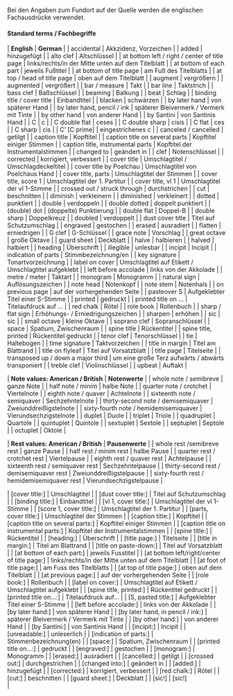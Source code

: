 Bei den Angaben zum Fundort auf der Quelle werden die englischen Fachausdrücke verwendet.

#### Standard terms / Fachbegriffe  

| **English** | **German** |
| accidental | Akkzidenz, Vorzeichen |
| added | hinzugefügt |
| alto clef | Altschlüssel |
| at bottom left / right / center of title page | links/rechts/in der Mitte unten auf dem Titelblatt |
| at bottom of each part | jeweils Fußtitel |
| at bottom of title page | am Fuß des Titelblatts |
| at top / head of title page | oben auf dem Titelblatt |
| augment | vergrößern |
| augmented | vergrößert |
| bar / measure | Takt |
| bar line | Taktstrich |
| bass clef | Baßschlüssel |
| beaming | Balkung |
| beat | Schlag |
| binding title / cover title | Einbandtitel |
| blacken | schwärzen |
| by later hand | von späterer Hand |
| by later hand, pencil / ink | späterer Bleivermerk / Vermerk mit Tinte |
| by other hand | von anderer Hand |
| by Santini | von Santinis Hand |
| C | c |
| C double flat | ceses |
| C double sharp | cisis |
| C flat | ces |
| C sharp | cis |
| C’ [C prime] | eingestrichenes c |
| canceled / cancelled | getilgt |
| caption title | Kopftitel |
| caption title on several parts | Kopftitel einiger Stimmen |
| caption title, instrumental parts | Kopftitel der Instrumentalstimmen |
| changed to | geändert in |
| clef | Notenschlüssel |
| corrected | korrigiert, verbessert |
| cover title | Umschlagtitel / Umschlagdeckeltitel |
| cover title by Poelchau | Umschlagtitel von Poelchaus Hand |
| cover title, parts | Umschlagtitel der Stimmen |
| cover title, score 1 | Umschlagtitel der 1. Partitur |
| cover title, vl 1 | Umschlagtitel der vl 1-Stimme |
| crossed out / struck through | durchstrichen |
| cut | beschnitten |
| diminish | verkleinern |
| diminished | verkleinert |
| dotted | punktiert |
| double | verdoppeln |
| double dotted | doppelt punktiert |
| (double) dot | (doppelte) Punktierung |
| double flat | Doppel-B |
| double sharp | Doppelkreuz |
| doubled | verdoppelt |
| dust cover title | Titel auf Schutzumschlag |
| engraved | gestochen |
| erased | ausradiert |
| flatten | erniedrigen |
| G clef | G-Schlüssel |
| grace note | Vorschlag |
| great octave | große Oktave |
| guard sheet | Deckblatt |
| halve | halbieren |
| halved | halbiert |
| heading | Überschrift |
| illegible | unlesbar |
| incipit | Incipit |
| indication of parts | Stimmbezeichnung/en |
| key signature | Tonartvorzeichnung |
| label on cover | Umschlagtitel auf Etikett / Umschlagtitel  aufgeklebt |
| left before accolade | links von der Akkolade |
| metre / meter | Taktart |
| monogram | Monogramm |
| natural sign | Auflösungszeichen |
| note head | Notenkopf |
| note stem | Notenhals |
| on previous page | auf der vorhergehenden Seite |
| pasteover S | Aufgeklebter Titel einer S-Stimme |
| printed | gedruckt |
| printed title on ... | Titelaufdruck auf ... |
| red chalk | Rötel |
| role book | Rollenbuch |
| sharp / flat sign | Erhöhungs- / Erniedrigungszeichen |
| sharpen | erhöhen |
| sic | sic |
| small octave | kleine Oktave |
| soprano clef | Sopranschlüssel |
| space | Spatium, Zwischenraum |
| spine title | Rückentitel |
| spine title, printed | Rückentitel gedruckt |
| tenor clef | Tenorschlüssel |
| tie | Haltebogen |
| time signature | Taktvorzeichen |
| title in margin | Titel am Blattrand |
| title on flyleaf | Titel auf Vorsatzblatt |
| title page | Titelseite |
| transposed up / down a major third | um eine große Terz aufwärts / abwärts transponiert |
| treble clef | Violinschlüssel |
| upbeat | Auftakt |



| **Note values: American / British** | **Notenwerte** |
| whole note / semibreve | ganze Note |
| half note / minim | halbe Note |
| quarter note / crotchet | Viertelnote |
| eighth note / quaver | Achtelnote |
| sixteenth note / semiquaver | Sechzehntelnote |
| thirty-second note / demisemiquaver | Zweiunddreißigstelnote |
| sixty-fourth note / hemidemisemiquaver | Vierundsechzigstelnote |
| duplet | Duole |
| triplet | Triole |
| quadruplet | Quartole |
| quintuplet | Quintole |
| sextuplet | Sextole |
| septuplet | Septole |
| octuplet | Oktole |



| **Rest values: American / British** | **Pausenwerte** |
| whole rest /semibreve rest | ganze Pause |
| half rest / minim rest | halbe Pause |
| quarter rest / crotchet rest | Viertelpause |
| eighth rest / quaver rest | Achtelpause |
| sixteenth rest / semiquaver rest | Sechzehntelpause |
| thirty-second rest / demisemiquaver rest | Zweiunddreißigstelpause |
| sixty-fourth rest / hemidemisemiquaver rest | Vierundsechzigstelpause |





| [cover title:] | Umschlagtitel |
| [dust cover title:] | Titel auf Schutzumschlag |
| [binding title:] | Einbandtitel |
| [vl 1, cover title:] | Umschlagtitel der vl 1-Stimme |
| [score 1, cover title:] | Umschlagtitel der 1. Partitur |
| [parts, cover title:] | Umschlagtitel der Stimmen |
| [caption title:] | Kopftitel |
| [caption title on several parts:] | Kopftitel einiger Stimmen |
| [caption title on instrumental parts:] | Kopftitel der Instrumentalstimmen |
| [spine title:] | Rückentitel |
| [heading:] | Überschrift |
| [title page:] | Titelseite |
| [title in margin:] | Titel am Blattrand |
| [title on paste-down:] | Titel auf Vorsatzblatt |
| [at bottom of each part:] | jeweils Fusstitel |
| [at bottom left/right/center of title page:] | links/rechts/in der Mitte unten auf dem Titelblatt |
| [at foot of title page:] | am Fuss des Titelblatts |
| [at top of title page:] | oben auf dem Titelblatt |
| [at previous page:] | auf der vorhergehenden Seite |
| [role book:] | Rollenbuch |
| [label on cover:] | Umschlagtitel auf Etikett / Umschlagtitel aufgeklebt |
| [spine title, printed:] | Rückentitel gedruckt |
| [printed title on...:] | Titelaufdruck auf... |
| [S, pasted title:] | Aufgeklebter Titel einer S-Stimme |
| [left before accolade:] | links von der Akkolade |
| [by later hand:] | von späterer Hand |
| [by later hand, in pencil / ink:] | späterer Bleivermerk / Vermerk mit Tinte |
| [by other hand:] | von anderer Hand |
| [by Santini:] | von Santinis Hand |
| [incipit:] | Incipit |
| [unreadable:] | unleserlich |
| [indication of parts:] | Stimmenbezeichnung(en) |
| [space:] | Spatium, Zwischenraum |
| [printed title on...:] | gedruckt |
| [engraved:] | gestochen |
| [monogram:] | Monogramm |
| [erased:] | ausradiert |
| [cancelled:] | getilgt |
| [crossed out:] | durchgestrichen |
| [changed into:] | geändert in |
| [added:] | hinzugefügt |
| [corrected:] | korrigiert, verbessert |
| [red chalk:] | Rötel |
| [cut:] | beschnitten |
| [guard sheet:] | Deckblatt |
| [sic!] | [sic!]   
 |
